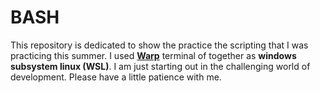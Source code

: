 # BASH

This repository is dedicated to show the practice the scripting that I was practicing this summer.
I used **[Warp](https://www.warp.dev/download )** terminal of  together as **windows subsystem linux (WSL)**. 
I am just starting out in the challenging world of development. Please have a little patience with me.
